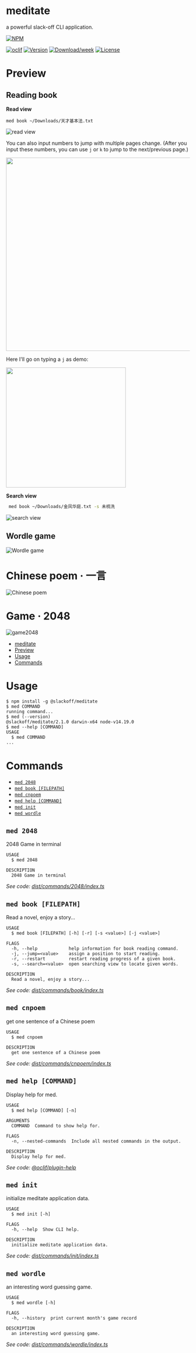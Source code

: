 # meditate

a powerful slack-off CLI application.

[![NPM](https://nodei.co/npm/@slackoff/meditate.png?mini=true)](https://npmjs.org/package/@slackoff/meditate)

[![oclif](https://img.shields.io/badge/cli-oclif-brightgreen.svg)](https://oclif.io)
[![Version](https://img.shields.io/npm/v/@slackoff/meditate.svg)](https://www.npmjs.com/package/@slackoff/meditate)
[![Download/week](https://img.shields.io/npm/dw/@slackoff/meditate.svg)](https://www.npmjs.com/package/@slackoff/meditate)
[![License](https://img.shields.io/npm/l/meditate.svg)](https://github.com/ShenQingchuan/meditate/blob/master/package.json)

# Preview

## Reading book

**Read view**

```
med book ~/Downloads/天才基本法.txt
```

![read view](https://user-images.githubusercontent.com/46062972/150922709-00989370-f025-4c89-beaf-fb041c50f21b.png)

You can also input numbers to jump with multiple pages change. (After you input these numbers, you can use `j` or `k` to jump to the next/previous page.)

<img src="https://user-images.githubusercontent.com/46062972/171224113-35d8ead1-f4f4-49ba-b80c-b85438b9ca18.png" width="528">

Here I'll go on typing a `j` as demo:

<img src="https://user-images.githubusercontent.com/46062972/171225612-e64c7959-7969-44a8-86d4-5da524076870.png" width="328">

**Search view**

```bash
 med book ~/Downloads/金凤华庭.txt -s 未梳洗
```

![search view](https://user-images.githubusercontent.com/46062972/150922533-9d76b830-55c3-4c2f-8eed-e87916ad3777.png)

## Wordle game

![Wordle game](https://user-images.githubusercontent.com/46062972/151534206-de70fdec-9960-4aae-be85-9333441a90b7.png)

# Chinese poem · 一言

![Chinese poem](https://user-images.githubusercontent.com/46062972/167068053-e5c36959-68cb-4a04-a1d6-1a598d9658c9.png)

# Game · 2048

![game2048](https://user-images.githubusercontent.com/46062972/171021184-e6644620-515a-4652-bc30-50ebb8ec2b92.png)


<!-- toc -->
* [meditate](#meditate)
* [Preview](#preview)
* [Usage](#usage)
* [Commands](#commands)
<!-- tocstop -->
# Usage

<!-- usage -->
```sh-session
$ npm install -g @slackoff/meditate
$ med COMMAND
running command...
$ med (--version)
@slackoff/meditate/2.1.0 darwin-x64 node-v14.19.0
$ med --help [COMMAND]
USAGE
  $ med COMMAND
...
```
<!-- usagestop -->

# Commands

<!-- commands -->
* [`med 2048`](#med-2048)
* [`med book [FILEPATH]`](#med-book-filepath)
* [`med cnpoem`](#med-cnpoem)
* [`med help [COMMAND]`](#med-help-command)
* [`med init`](#med-init)
* [`med wordle`](#med-wordle)

## `med 2048`

2048 Game in terminal

```
USAGE
  $ med 2048

DESCRIPTION
  2048 Game in terminal
```

_See code: [dist/commands/2048/index.ts](https://github.com/ShenQingchuan/meditate/blob/v2.1.0/dist/commands/2048/index.ts)_

## `med book [FILEPATH]`

Read a novel, enjoy a story...

```
USAGE
  $ med book [FILEPATH] [-h] [-r] [-s <value>] [-j <value>]

FLAGS
  -h, --help            help information for book reading command.
  -j, --jump=<value>    assign a position to start reading.
  -r, --restart         restart reading progress of a given book.
  -s, --search=<value>  open searching view to locate given words.

DESCRIPTION
  Read a novel, enjoy a story...
```

_See code: [dist/commands/book/index.ts](https://github.com/ShenQingchuan/meditate/blob/v2.1.0/dist/commands/book/index.ts)_

## `med cnpoem`

get one sentence of a Chinese poem

```
USAGE
  $ med cnpoem

DESCRIPTION
  get one sentence of a Chinese poem
```

_See code: [dist/commands/cnpoem/index.ts](https://github.com/ShenQingchuan/meditate/blob/v2.1.0/dist/commands/cnpoem/index.ts)_

## `med help [COMMAND]`

Display help for med.

```
USAGE
  $ med help [COMMAND] [-n]

ARGUMENTS
  COMMAND  Command to show help for.

FLAGS
  -n, --nested-commands  Include all nested commands in the output.

DESCRIPTION
  Display help for med.
```

_See code: [@oclif/plugin-help](https://github.com/oclif/plugin-help/blob/v5.1.12/src/commands/help.ts)_

## `med init`

initialize meditate application data.

```
USAGE
  $ med init [-h]

FLAGS
  -h, --help  Show CLI help.

DESCRIPTION
  initialize meditate application data.
```

_See code: [dist/commands/init/index.ts](https://github.com/ShenQingchuan/meditate/blob/v2.1.0/dist/commands/init/index.ts)_

## `med wordle`

an interesting word guessing game.

```
USAGE
  $ med wordle [-h]

FLAGS
  -h, --history  print current month's game record

DESCRIPTION
  an interesting word guessing game.
```

_See code: [dist/commands/wordle/index.ts](https://github.com/ShenQingchuan/meditate/blob/v2.1.0/dist/commands/wordle/index.ts)_
<!-- commandsstop -->
